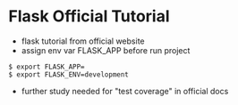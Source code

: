 # Flask Official Tutorial

- flask tutorial from official website
- assign env var FLASK_APP before run project

```
$ export FLASK_APP=
$ export FLASK_ENV=development
```

- further study needed for "test coverage" in official docs
